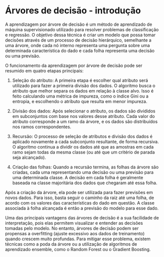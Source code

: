 # Árvores de decisão - introdução

A aprendizagem por árvore de decisão é um método de aprendizado de máquina supervisionado utilizado para resolver problemas de classificação e regressão. O objetivo dessa técnica é criar um modelo que possa tomar decisões através de um processo de decisão hierárquico, semelhante a uma árvore, onde cada nó interno representa uma pergunta sobre uma determinada característica do dado e cada folha representa uma decisão ou uma previsão.

O funcionamento da aprendizagem por árvore de decisão pode ser resumido em quatro etapas principais:

1. Seleção do atributo: A primeira etapa é escolher qual atributo será utilizado para fazer a primeira divisão dos dados. O algoritmo busca o atributo que melhor separa os dados em relação à classe alvo. Isso é feito calculando uma métrica de impureza, como o índice Gini ou a entropia, e escolhendo o atributo que resulta em menor impureza.

2. Divisão dos dados: Após selecionar o atributo, os dados são divididos em subconjuntos com base nos valores desse atributo. Cada valor do atributo corresponde a um ramo da árvore, e os dados são distribuídos nos ramos correspondentes.

3. Recursão: O processo de seleção de atributos e divisão dos dados é aplicado novamente a cada subconjunto resultante, de forma recursiva. O algoritmo continua a dividir os dados até que as amostras em cada ramo sejam todas da mesma classe (ou até que um critério de parada seja alcançado).

4. Criação das folhas: Quando a recursão termina, as folhas da árvore são criadas, cada uma representando uma decisão ou uma previsão para uma determinada classe. A decisão em cada folha é geralmente baseada na classe majoritária dos dados que chegaram até essa folha.

Após a criação da árvore, ela pode ser utilizada para fazer previsões em novos dados. Para isso, basta seguir o caminho da raiz até uma folha, de acordo com os valores das características do dado em questão. A classe associada à folha alcançada é então a previsão do modelo para esse dado.

Uma das principais vantagens das árvores de decisão é a sua facilidade de interpretação, pois elas permitem visualizar e entender as decisões tomadas pelo modelo. No entanto, árvores de decisão podem ser propensas a overfitting (ajuste excessivo aos dados de treinamento) quando crescem muito profundas. Para mitigar esse problema, existem técnicas como a poda da árvore ou a utilização de algoritmos de aprendizado ensemble, como o Random Forest ou o Gradient Boosting.
